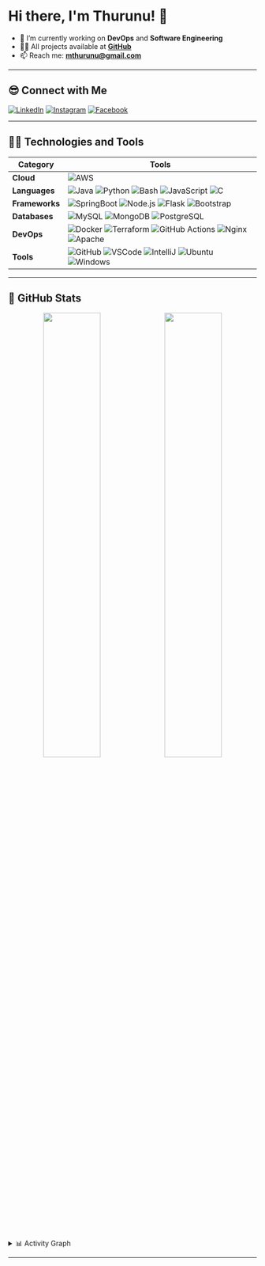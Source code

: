 # Hi there, I'm Thurunu! 👋

- 🌱 I’m currently working on **DevOps** and **Software Engineering**
- 👨‍💻 All projects available at **[GitHub][github]**
- 📫 Reach me: **mthurunu@gmail.com**

---

## 😎 Connect with Me

[![LinkedIn](https://img.shields.io/badge/LinkedIn-0077B5?style=flat-square&logo=linkedin&logoColor=white)][linkedin]
[![Instagram](https://img.shields.io/badge/Instagram-E4405F?style=flat-square&logo=instagram&logoColor=white)][instagram]
[![Facebook](https://img.shields.io/badge/Facebook-1877F2?style=flat-square&logo=facebook&logoColor=white)][facebook]

---

## 👨‍💻 Technologies and Tools

| Category           | Tools                                                                                                                                                                                                                                                                                                                                               |
|--------------------|-----------------------------------------------------------------------------------------------------------------------------------------------------------------------------------------------------------------------------------------------------------------------------------------------------------------------------------------------------|
| **Cloud**          | ![AWS](https://img.shields.io/badge/AWS-232F3E?style=flat-square&logo=amazon-aws&logoColor=white)                                                                                                                                                                                                                                                  |
| **Languages**      | ![Java](https://img.shields.io/badge/Java-ED8B00?style=flat-square&logo=openjdk&logoColor=white) ![Python](https://img.shields.io/badge/Python-3670A0?style=flat-square&logo=python&logoColor=ffdd54) ![Bash](https://img.shields.io/badge/Bash-4EAA25?style=flat-square&logo=gnu-bash&logoColor=white) ![JavaScript](https://img.shields.io/badge/JavaScript-F7DF1E?style=flat-square&logo=javascript&logoColor=black) ![C](https://img.shields.io/badge/C-A8B9CC?style=flat-square&logo=c&logoColor=white) |
| **Frameworks**     | ![SpringBoot](https://img.shields.io/badge/Spring_Boot-6DB33F?style=flat-square&logo=spring&logoColor=white) ![Node.js](https://img.shields.io/badge/Node.js-43853D?style=flat-square&logo=node.js&logoColor=white) ![Flask](https://img.shields.io/badge/Flask-000000?style=flat-square&logo=flask&logoColor=white) ![Bootstrap](https://img.shields.io/badge/Bootstrap-563D7C?style=flat-square&logo=bootstrap&logoColor=white) |
| **Databases**      | ![MySQL](https://img.shields.io/badge/MySQL-00000F?style=flat-square&logo=mysql&logoColor=white) ![MongoDB](https://img.shields.io/badge/MongoDB-4EA94B?style=flat-square&logo=mongodb&logoColor=white) ![PostgreSQL](https://img.shields.io/badge/PostgreSQL-316192?style=flat-square&logo=postgresql&logoColor=white) |
| **DevOps**         | ![Docker](https://img.shields.io/badge/Docker-2496ED?style=flat-square&logo=docker&logoColor=white) ![Terraform](https://img.shields.io/badge/Terraform-7B42BC?style=flat-square&logo=terraform&logoColor=white) ![GitHub Actions](https://img.shields.io/badge/GitHub_Actions-2088FF?style=flat-square&logo=github-actions&logoColor=white) ![Nginx](https://img.shields.io/badge/Nginx-009639?style=flat-square&logo=nginx&logoColor=white) ![Apache](https://img.shields.io/badge/Apache-D42029?style=flat-square&logo=apache&logoColor=white) |
| **Tools**          | ![GitHub](https://img.shields.io/badge/GitHub-100000?style=flat-square&logo=github&logoColor=white) ![VSCode](https://img.shields.io/badge/VS_Code-0078D4?style=flat-square&logo=visual-studio-code&logoColor=white) ![IntelliJ](https://img.shields.io/badge/IntelliJ_IDEA-000000?style=flat-square&logo=intellij-idea&logoColor=white) ![Ubuntu](https://img.shields.io/badge/Ubuntu-E95420?style=flat-square&logo=ubuntu&logoColor=white) ![Windows](https://img.shields.io/badge/Windows-0078D6?style=flat-square&logo=windows&logoColor=white) |

---

## 🚀 GitHub Stats

<div align="center">
  <img src="https://github-readme-stats.vercel.app/api?username=thurunu&show_icons=true&hide_border=true&theme=dark" width="48%"/> 
  <img src="https://github-readme-stats.vercel.app/api/top-langs/?username=thurunu&layout=compact&hide_border=true&theme=dark" width="48%"/>
</div>

<details>
  <summary>📊 Activity Graph</summary>
  
  ![GitHub Contribution Graph](https://github-readme-activity-graph.vercel.app/graph?username=thurunu&bg_color=000000&color=0091ff&line=0084ff&point=1100ff&area=true&hide_border=true)
</details>

---

[instagram]: https://www.instagram.com/thurunu.lk?igsh=MWkwdHQyaDJndW02dQ==
[linkedin]: https://www.linkedin.com/in/thurunumihiranga/
[facebook]: https://www.facebook.com/thurunu.mihiranga.2115
[github]: https://github.com/Thurunu